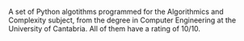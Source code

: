 A set of Python algotithms programmed for the Algorithmics and Complexity subject, from the degree in Computer Engineering at the University of Cantabria. All of them have a rating of 10/10.
